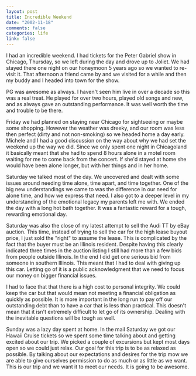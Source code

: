 ```yaml
--- 
layout: post
title: Incredible Weekend
date: "2002-11-18"
comments: false
categories: life
link: false
---
```

I had an incredible weekend. I had tickets for the Peter Gabriel show in Chicago, Thursday, so we left during the day and drove up to Joliet. We had stayed there one night on our honeymoon 5 years ago so we wanted to re-visit it. That afternoon a friend came by and we visited for a while and then my buddy and I headed into town for the show.

PG was awesome as always. I haven't seen him live in over a decade so this was a real treat. He played for over two hours, played old songs and new, and as always gave an outstanding performance. It was well worth the time and trouble to be there.

Friday we had planned on staying near Chicago for sightseeing or maybe some shopping. However the weather was dreeky, and our room was less then perfect (dirty and not non-smoking) so we headed home a day early. Michele and I had a good discussion on the way about why we had set the weekend up the way we did. Since we only spent one night in Chicagoland it basically meant that she had to spend 8 hours alone in a motel room waiting for me to come back from the concert. If she'd stayed at home she would have been alone longer, but with her things and in her home.

Saturday we talked most of the day. We uncovered and dealt with some issues around needing time alone, time apart, and time together. One of the big new understandings we came to was the difference in our need for alone time, and how we express that need. I also got to a deeper level in my understanding of the emotional legacy my parents left me with. We ended the day with a long hot bath together. It was a fantastic reward for a tough, rewarding emotional day.

Saturday was also the close of my latest attempt to sell the Audi TT by eBay auction. This time, instead of trying to sell the car for the high lease buyout price, I just sold the "right" to assume the lease. This is complicated by the fact that the buyer must be an Illinois resident. Despite having this clearly indicated three times in the auction listing I still had more than a few bids from people outside Illinois. In the end I did get one serious bid from someone in southern Illinois. This meant that I had to deal with giving up this car. Letting go of it is a public acknowledgment that we need to focus our money on bigger financial issues.

I had to face that that there is a high cost to personal integrity. We could keep the car but that would mean not meeting a financial obligation as quickly as possible. It is more important in the long run to pay off our outstanding debt than to have a car that is less than practical. This doesn't mean that it isn't extremely difficult to let go of its ownership. Dealing with the inevitable questions will be tough as well.

Sunday was a lazy day spent at home. In the mail Saturday we got our Hawaii Cruise tickets so we spent some time talking about and getting excited about our trip. We picked a couple of excursions but kept most days open so we could just relax. Our goal for this trip is to be as relaxed as possible. By talking about our expectations and desires for the trip mow we are able to give ourselves permission to do as much or as little as we want. This is our trip and we want it to meet our needs. It is going to be awesome.
